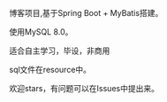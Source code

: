 博客项目,基于Spring Boot + MyBatis搭建。

使用MySQL 8.0。

适合自主学习，毕设，非商用

sql文件在resource中。


欢迎stars，有问题可以在Issues中提出来。
